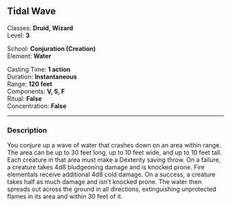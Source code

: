 ## Tidal Wave

Classes: **Druid, Wizard**  
Level: **3**  

School: **Conjuration (Creation)**  
Element: **Water**  

Casting Time: **1 action**  
Duration: **Instantaneous**  
Range: **120 feet**  
Components: **V, S, F**  
Ritual: **False**  
Concentration: **False**  

------

### Description

You conjure up a wave of water that crashes down on an area within range. The area can be up to 30 feet long, up to 10 feet wide, and up to 10 feet tall. Each creature in that area must make a Dexterity saving throw. On a failure, a creature takes 4d8 bludgeoning damage and is knocked prone. Fire elementals receive additional 4d8 cold damage. On a success, a creature takes half as much damage and isn't knocked prone. The water then spreads out across the ground in all directions, extinguishing unprotected flames in its area and within 30 feet of it.